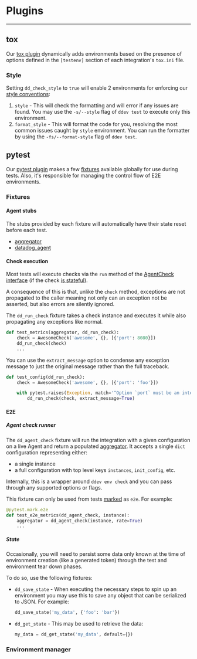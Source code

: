 # Plugins

-----

## tox

Our [tox plugin](https://github.com/DataDog/integrations-core/blob/master/datadog_checks_dev/datadog_checks/dev/plugin/tox.py)
dynamically adds environments based on the presence of options defined in the `[testenv]` section of each integration's
`tox.ini` file.

### Style

Setting `dd_check_style` to `true` will enable 2 environments for enforcing our [style conventions](../guidelines/style.md):

1. `style` - This will check the formatting and will error if any issues are found. You may use the `-s/--style` flag
   of `ddev test` to execute only this environment.
2. `format_style` - This will format the code for you, resolving the most common issues caught by `style` environment.
   You can run the formatter by using the `-fs/--format-style` flag of `ddev test`.

## pytest

Our [pytest plugin](https://github.com/DataDog/integrations-core/blob/master/datadog_checks_dev/datadog_checks/dev/plugin/pytest.py)
makes a few [fixtures](https://docs.pytest.org/en/latest/fixture.html) available globally for use during tests. Also, it's responsible
for managing the control flow of E2E environments.

### Fixtures

#### Agent stubs

The stubs provided by each fixture will automatically have their state reset before each test.

- [aggregator](../base/api.md#aggregator)
- [datadog_agent](../base/api.md#datadog-agent)

#### Check execution

Most tests will execute checks via the `run` method of the [AgentCheck interface](../base/api.md#agentcheck)
(if the check [is stateful](../guidelines/conventions.md#stateful-checks)).

A consequence of this is that, unlike the `check` method, exceptions are not propagated to the caller meaning not only can an exception
not be asserted, but also errors are silently ignored.

The `dd_run_check` fixture takes a check instance and executes it while also propagating any exceptions like normal.

```python
def test_metrics(aggregator, dd_run_check):
    check = AwesomeCheck('awesome', {}, [{'port': 8080}])
    dd_run_check(check)
    ...
```

You can use the `extract_message` option to condense any exception message to just the original message rather than the full traceback.

```python
def test_config(dd_run_check):
    check = AwesomeCheck('awesome', {}, [{'port': 'foo'}])

    with pytest.raises(Exception, match='^Option `port` must be an integer$'):
        dd_run_check(check, extract_message=True)
```

#### E2E

##### Agent check runner

The `dd_agent_check` fixture will run the integration with a given configuration on a live Agent and return a populated
[aggregator](../base/api.md#aggregator). It accepts a single `dict` configuration representing either:

- a single instance
- a full configuration with top level keys `instances`, `init_config`, etc.

Internally, this is a wrapper around `ddev env check` and you can pass through any supported options or flags.

This fixture can only be used from tests [marked](http://doc.pytest.org/en/latest/example/markers.html) as `e2e`. For example:

```python
@pytest.mark.e2e
def test_e2e_metrics(dd_agent_check, instance):
    aggregator = dd_agent_check(instance, rate=True)
    ...
```

##### State

Occasionally, you will need to persist some data only known at the time of environment creation (like a generated token)
through the test and environment tear down phases.

To do so, use the following fixtures:

- `dd_save_state` - When executing the necessary steps to spin up an environment you may use this to save any
  object that can be serialized to JSON. For example:

    ```python
    dd_save_state('my_data', {'foo': 'bar'})
    ```

- `dd_get_state` - This may be used to retrieve the data:

    ```python
    my_data = dd_get_state('my_data', default={})
    ```

### Environment manager
